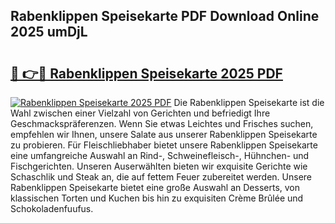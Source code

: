 ## Rabenklippen Speisekarte PDF Download Online 2025 umDjL

# <h2><a href="http://gc94l89.nevu.top/?p=Rabenklippen+Speisekarte">🔗 👉🔴 Rabenklippen Speisekarte 2025 PDF</a></h2>

[![Rabenklippen Speisekarte 2025 PDF](https://i.imgur.com/dBaPXMq.png)](http://gc94l89.nevu.top/?p=Rabenklippen+Speisekarte)
Die Rabenklippen Speisekarte ist die Wahl zwischen einer Vielzahl von Gerichten und befriedigt Ihre Geschmackspräferenzen. Wenn Sie etwas Leichtes und Frisches suchen, empfehlen wir Ihnen, unsere Salate aus unserer Rabenklippen Speisekarte zu probieren. Für Fleischliebhaber bietet unsere Rabenklippen Speisekarte eine umfangreiche Auswahl an Rind-, Schweinefleisch-, Hühnchen- und Fischgerichten. Unseren Auserwählten bieten wir exquisite Gerichte wie Schaschlik und Steak an, die auf fettem Feuer zubereitet werden. Unsere Rabenklippen Speisekarte bietet eine große Auswahl an Desserts, von klassischen Torten und Kuchen bis hin zu exquisiten Crème Brûlée und Schokoladenfuufus.
